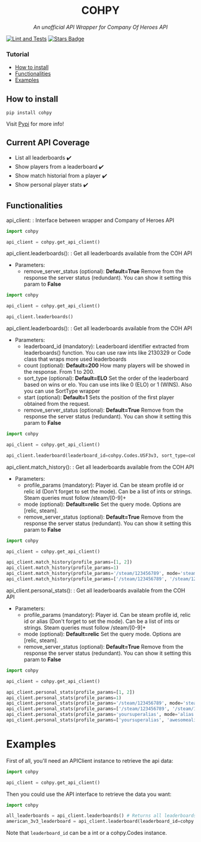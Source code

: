 <h1 style="text-align: center">COHPY</h1>
<div style="text-align: center">
<i>An unofficial API Wrapper for Company Of Heroes API</i>

</div>

[![Lint and Tests](https://github.com/AndresGL01/cohpy/actions/workflows/ci.yml/badge.svg)](https://github.com/AndresGL01/cohpy/actions/workflows/ci.yml)
<a href="https://github.com/AndresGL01/cohpy/stargazers"><img src="https://img.shields.io/github/stars/AndresGL01/cohpy" alt="Stars Badge"/></a>


### Tutorial
- [How to install](#How-to-install)
- [Functionalities](#Functionalities)
- [Examples](#Examples)

## How to install
````shell
pip install cohpy
````
Visit [Pypi](https://pypi.org/project/cohpy/) for more info!

## Current API Coverage
- List all leaderboards ✔️
- Show players from a leaderboard ️✔️
- Show match historial from a player ✔️
- Show personal player stats ✔️

## Functionalities

api_client:
: Interface between wrapper and Company of Heroes API 

````python
import cohpy

api_client = cohpy.get_api_client()
````

api_client.leaderboards():
: Get all leaderboards available from the COH API

- Parameters:
  - remove_server_status (optional): **Default=True** Remove from the response the server status (redundant).
You can show it setting this param to **False**

````python
import cohpy

api_client = cohpy.get_api_client()

api_client.leaderboards()
````

api_client.leaderboards():
: Get all leaderboards available from the COH API

- Parameters:
  - leaderboard_id (mandatory): Leaderboard identifier extracted from leaderboards() function. You can use raw ints like 2130329 or
Code class that wraps more used leaderboards
  - count (optional): **Default=200** How many players will be showed in the response. From 1 to 200.
  - sort_type (optional): **Default=ELO** Set the order of the leaderboard based on wins or elo. You can use ints like 0 (ELO) or 1 (WINS). Also you can use SortType wrapper
  - start (optional): **Default=1** Sets the position of the first player obtained from the request.
  - remove_server_status (optional): **Default=True** Remove from the response the server status (redundant).
You can show it setting this param to **False**
````python
import cohpy

api_client = cohpy.get_api_client()

api_client.leaderboard(leaderboard_id=cohpy.Codes.USF3v3, sort_type=cohpy.SortType.ELO)
````

api_client.match_history():
: Get all leaderboards available from the COH API

- Parameters:
  - profile_params (mandatory): Player id. Can be steam profile id or relic id (Don't forget to set the mode). Can be a list of ints or strings. Steam queries must follow /steam/[0-9]+
  - mode (optional): **Default=relic** Set the query mode. Options are [relic, steam].
  - remove_server_status (optional): **Default=True** Remove from the response the server status (redundant).
You can show it setting this param to **False**
````python
import cohpy

api_client = cohpy.get_api_client()

api_client.match_history(profile_params=[1, 2])
api_client.match_history(profile_params=1)
api_client.match_history(profile_params='/steam/123456789', mode='steam')
api_client.match_history(profile_params=['/steam/123456789', '/steam/123456789'], mode='steam')

````

api_client.personal_stats():
: Get all leaderboards available from the COH API

- Parameters:
  - profile_params (mandatory): Player id. Can be steam profile id, relic id or alias (Don't forget to set the mode). Can be a list of ints or strings. Steam queries must follow /steam/[0-9]+
  - mode (optional): **Default=relic** Set the query mode. Options are [relic, steam].
  - remove_server_status (optional): **Default=True** Remove from the response the server status (redundant).
You can show it setting this param to **False**
````python
import cohpy

api_client = cohpy.get_api_client()

api_client.personal_stats(profile_params=[1, 2])
api_client.personal_stats(profile_params=1)
api_client.personal_stats(profile_params='/steam/123456789', mode='steam')
api_client.personal_stats(profile_params=['/steam/123456789', '/steam/123456789'], mode='steam')
api_client.personal_stats(profile_params='yoursuperalias', mode='alias')
api_client.personal_stats(profile_params=['yoursuperalias', 'awesomealias'], mode='alias')

````

# Examples
First of all, you'll need an APIClient instance to retrieve the api data: 
````python
import cohpy

api_client = cohpy.get_api_client()
````
Then you could use the API interface to retrieve the data you want:

````python
import cohpy

all_leaderboards = api_client.leaderboards() # Returns all leaderboards info
american_3v3_leaderboard = api_client.leaderboard(leaderboard_id=cohpy.Codes.USF3v3) # Returns info from specific leaderboard
````
Note that ````leaderboard_id```` can be a int or a cohpy.Codes instance.
